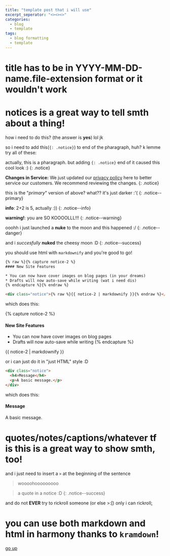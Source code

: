 ```yaml
---
title: "template post that i will use"
excerpt_seperator: "<><><>"
categories:
  - blog
  - template
tags:
  - blog formatting
  - template
---
```

# title has to be in **YYYY-MM-DD-name.file-extension** format or it wouldn't work

# notices is a great way to tell smth about a thing!

how i need to do this? (the answer is **yes**)
lol jk

so i need to add this(`{: .notice}`) to end of the pharagraph, huh?
k lemme try all of these:

actually, this is a pharagraph. but adding `{: .notice}` end of it caused this cool look :)
{: .notice}

**Changes in Service:** We just updated our [privacy policy](#) here to better service our customers. We recommend reviewing the changes.
{: .notice}

this is the "*primary*" version of above? what?? it's just darker :'(
{: .notice--primary}

**info**: 2+2 is 5, actually :))
{: .notice--info}

**warning!**: you are SO KOOOOLLL!!!
{: .notice--warning}

ooohh i just launched a **nuke** to the moon and this happened :/
{: .notice--danger}

and i *succesfully* **nuked** the cheesy moon :D
{: .notice--success}

you should use html with `markdownify` and you're good to go!

```html
{% raw %}{% capture notice-2 %}
#### New Site Features

* You can now have cover images on blog pages (in your dreams)
* Drafts will now auto-save while writing (wat i need dis)
{% endcapture %}{% endraw %}

<div class="notice">{% raw %}{{ notice-2 | markdownify }}{% endraw %}</div>
```

which does this:

{% capture notice-2 %}
#### New Site Features

* You can now have cover images on blog pages
* Drafts will now auto-save while writing
{% endcapture %}

<div class="notice">
  {{ notice-2 | markdownify }}
</div>

or i can just do it in "just HTML" style :D

```html
<div class="notice">
  <h4>Message</h4>
  <p>A basic message.</p>
</div>
```

which does this:

<div class="notice">
  <h4>Message</h4>
  <p>A basic message.</p>
</div>

# quotes/notes/captions/whatever tf is this is a **great way** to show smth, too!

and i just need to insert a `>` at the beginning of the sentence

> woooohooooooooo

> a quote in a notice :D {: .notice--success}

and do not **EVER** try to rickroll someone (or else >:[)
only i can rickroll[:](https://www.google.com/url?sa=t&source=web&rct=j&opi=89978449&url=https://www.youtube.com/watch%3Fv%3DdQw4w9WgXcQ&ved=2ahUKEwifouzLptaGAxUUDHkGHTISBzQQ78AJegQIHBAB&usg=AOvVaw0aHtehaphMhOCAkCydRLZU)

# you can use both markdown and html in harmony thanks to `kramdown`!

[go up](#)